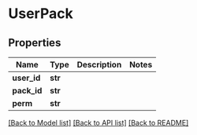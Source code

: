 # UserPack

## Properties
Name | Type | Description | Notes
------------ | ------------- | ------------- | -------------
**user_id** | **str** |  | 
**pack_id** | **str** |  | 
**perm** | **str** |  | 

[[Back to Model list]](../README.md#documentation-for-models) [[Back to API list]](../README.md#documentation-for-api-endpoints) [[Back to README]](../README.md)


